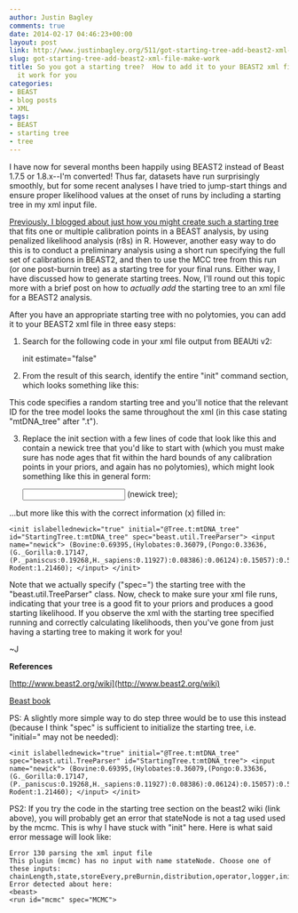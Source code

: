 ```yaml
---
author: Justin Bagley
comments: true
date: 2014-02-17 04:46:23+00:00
layout: post
link: http://www.justinbagley.org/511/got-starting-tree-add-beast2-xml-file-make-work
slug: got-starting-tree-add-beast2-xml-file-make-work
title: So you got a starting tree?  How to add it to your BEAST2 xml file and make
  it work for you
categories:
- BEAST
- blog posts
- XML
tags:
- BEAST
- starting tree
- tree
---
```


I have now for several months been happily using BEAST2 instead of Beast 1.7.5 or 1.8.x--I'm converted!  Thus far, datasets have run surprisingly smoothly, but for some recent analyses I have tried to jump-start things and ensure proper likelihood values at the onset of runs by including a starting tree in my xml input file.




[Previously, I blogged about just how you might create such a starting tree](http://www.justinbagley.org/113/off-to-a-good-start-how-to-generate-starting-trees-for-beast-or-beast-analyses-using-r) that fits one or multiple calibration points in a BEAST analysis, by using penalized likelihood analysis (r8s) in R.  However, another easy way to do this is to conduct a preliminary analysis using a short run specifying the full set of calibrations in BEAST2, and then to use the MCC tree from this run (or one post-burnin tree) as a starting tree for your final runs.  Either way, I have discussed how to generate starting trees.  Now, I'll round out this topic more with a brief post on how to _actually add_ the starting tree to an xml file for a BEAST2 analysis.




After you have an appropriate starting tree with no polytomies, you can add it to your BEAST2 xml file in three easy steps:




1. Search for the following code in your xml file output from BEAUti v2:



    
    init estimate="false" 




2. From the result of this search, identify the entire "init" command section, which looks something like this:



    
    <init taxa="@percichthyid_1,2" estimate="false" initial="@Tree.t:mtDNA_tree" id="RandomTree.t:mtDNA_tree" spec="beast.evolution.tree.RandomTree"> <populationmodel id="ConstantPopulation0.t:mtDNA_tree" spec="ConstantPopulation"> <parameter id="randomPopSize.t:mtDNA_tree" value="1" name="popSize"></parameter> </populationmodel> </init>




This code specifies a random starting tree and you'll notice that the relevant ID for the tree model looks the same throughout the xml (in this case stating "mtDNA_tree" after ".t").




3. Replace the init section with a few lines of code that look like this and contain a newick tree that you'd like to start with (which you must make sure has node ages that fit within the hard bounds of any calibration points in your priors, and again has no polytomies), which might look something like this in general form:



    
    <init islabellednewick="true" initial="@Tree.t:x" id="StartingTree.t:x" spec="beast.util.TreeParser"> <input name="newick"> (newick tree); </input> </init>




…but more like this with the correct information (x) filled in:



    
    <init islabellednewick="true" initial="@Tree.t:mtDNA_tree" id="StartingTree.t:mtDNA_tree" spec="beast.util.TreeParser"> <input name="newick"> (Bovine:0.69395,(Hylobates:0.36079,(Pongo:0.33636,(G._Gorilla:0.17147, (P._paniscus:0.19268,H._sapiens:0.11927):0.08386):0.06124):0.15057):0.54939, Rodent:1.21460); </input> </init> 




Note that we actually specify ("spec=") the starting tree with the "beast.util.TreeParser" class.  Now, check to make sure your xml file runs, indicating that your tree is a good fit to your priors and produces a good starting likelihood.  If you observe the xml with the starting tree specified running and correctly calculating likelihoods, then you've gone from just having a starting tree to making it work for you!




~J




**References**




[http://www.beast2.org/wiki](http://www.beast2.org/wiki)




[Beast book](http://beast2.org/book.html)







PS: A slightly more simple way to do step three would be to use this instead (because I think "spec" is sufficient to initialize the starting tree, i.e. "initial=" may not be needed):



    
    <init islabellednewick="true" initial="@Tree.t:mtDNA_tree" spec="beast.util.TreeParser" id="StartingTree.t:mtDNA_tree"> <input name="newick"> (Bovine:0.69395,(Hylobates:0.36079,(Pongo:0.33636,(G._Gorilla:0.17147, (P._paniscus:0.19268,H._sapiens:0.11927):0.08386):0.06124):0.15057):0.54939, Rodent:1.21460); </input> </init> 




PS2: If you try the code in the starting tree section on the beast2 wiki (link above), you will probably get an error that stateNode is not a tag used used by the mcmc.  This is why I have stuck with "init" here.  Here is what said error message will look like:



    
    Error 130 parsing the xml input file 
    This plugin (mcmc) has no input with name stateNode. Choose one of these inputs:
    chainLength,state,storeEvery,preBurnin,distribution,operator,logger,init,sampleFromPrior,operatorschedule 
    Error detected about here: 
    <beast> 
    <run id="mcmc" spec="MCMC">
    
